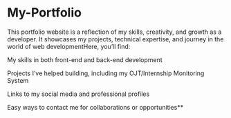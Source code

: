 # My-Portfolio
This portfolio website is a reflection of my skills, creativity, and growth as a developer. It showcases my projects, technical expertise, and journey in the world of web developmentHere, you’ll find:

My skills in both front-end and back-end development

Projects I’ve helped building, including my OJT/Internship Monitoring System

Links to my social media and professional profiles

Easy ways to contact me for collaborations or opportunities**
